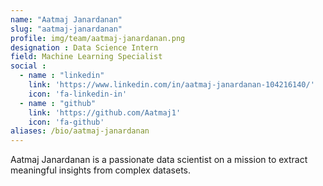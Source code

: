 ```yaml
---
name: "Aatmaj Janardanan"
slug: "aatmaj-janardanan"
profile: img/team/aatmaj-janardanan.png
designation : Data Science Intern
field: Machine Learning Specialist
social :
  - name : "linkedin"
    link: 'https://www.linkedin.com/in/aatmaj-janardanan-104216140/'
    icon: 'fa-linkedin-in'
  - name : "github"
    link: 'https://github.com/Aatmaj1'
    icon: 'fa-github'
aliases: /bio/aatmaj-janardanan
---
```

Aatmaj Janardanan is a passionate data scientist on a mission to extract meaningful insights from complex datasets.
